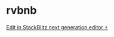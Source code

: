 # rvbnb

[Edit in StackBlitz next generation editor ⚡️](https://stackblitz.com/~/github.com/billyromano/rvbnb)